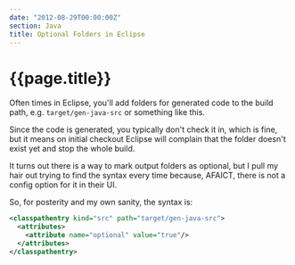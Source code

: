 ```yaml
---
date: "2012-08-29T00:00:00Z"
section: Java
title: Optional Folders in Eclipse
---
```


{{page.title}}
==============

Often times in Eclipse, you'll add folders for generated code to the build path, e.g. `target/gen-java-src` or something like this.

Since the code is generated, you typically don't check it in, which is fine, but it means on initial checkout Eclipse will complain that the folder doesn't exist yet and stop the whole build.

It turns out there is a way to mark output folders as optional, but I pull my hair out trying to find the syntax every time because, AFAICT, there is not a config option for it in their UI. 

So, for posterity and my own sanity, the syntax is:


```xml
<classpathentry kind="src" path="target/gen-java-src">
  <attributes>
    <attribute name="optional" value="true"/>
  </attributes>
</classpathentry>
```

